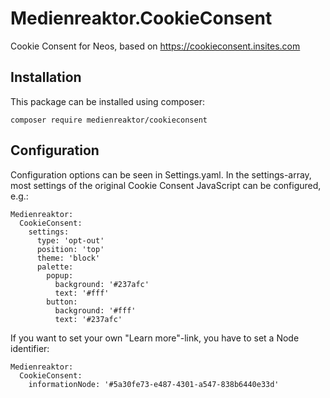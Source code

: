 # Medienreaktor.CookieConsent
Cookie Consent for Neos, based on https://cookieconsent.insites.com

## Installation
This package can be installed using composer:

```
composer require medienreaktor/cookieconsent
```

## Configuration
Configuration options can be seen in Settings.yaml. In the settings-array, most settings of the original Cookie Consent JavaScript can be configured, e.g.:

```
Medienreaktor:
  CookieConsent:
    settings:
      type: 'opt-out'
      position: 'top'
      theme: 'block'
      palette:
        popup:
          background: '#237afc'
          text: '#fff'
        button:
          background: '#fff'
          text: '#237afc'
```

If you want to set your own "Learn more"-link, you have to set a Node identifier:

```
Medienreaktor:
  CookieConsent:
    informationNode: '#5a30fe73-e487-4301-a547-838b6440e33d'
```
